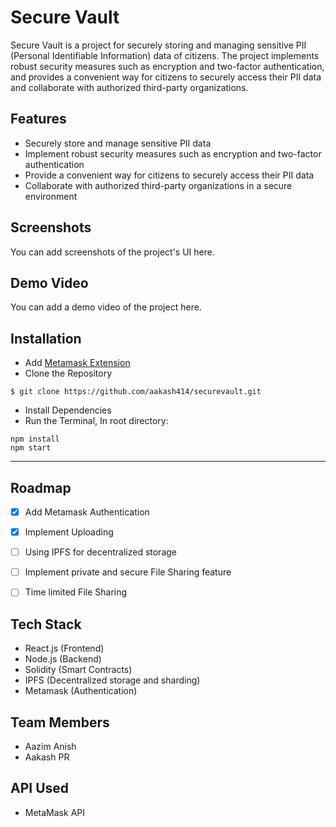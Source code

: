 Secure Vault
============

Secure Vault is a project for securely storing and managing sensitive PII (Personal Identifiable Information) data of citizens. The project implements robust security measures such as encryption and two-factor authentication, and provides a convenient way for citizens to securely access their PII data and collaborate with authorized third-party organizations.

Features
--------

-   Securely store and manage sensitive PII data
-   Implement robust security measures such as encryption and two-factor authentication
-   Provide a convenient way for citizens to securely access their PII data
-   Collaborate with authorized third-party organizations in a secure environment

Screenshots
-----------

You can add screenshots of the project's UI here.

Demo Video
----------

You can add a demo video of the project here.

## Installation
* Add [Metamask Extension](https://chrome.google.com/webstore/detail/metamask/nkbihfbeogaeaoehlefnkodbefgpgknn?hl=en)
* Clone the Repository
```
$ git clone https://github.com/aakash414/securevault.git
```
* Install Dependencies
* Run the Terminal, In root directory:
 ```
 npm install
 npm start
 ```
------------

## Roadmap

- [x] Add Metamask Authentication
- [x] Implement Uploading 
- [ ] Using IPFS for decentralized storage
- [ ] Implement private and secure File Sharing feature
- [ ] Time limited File Sharing
  

Tech Stack
----------

-   React.js (Frontend)
-   Node.js (Backend)
-   Solidity (Smart Contracts)
-   IPFS (Decentralized storage and sharding)
-   Metamask (Authentication)

## Team Members
-   Aazim Anish 
-   Aakash PR


API Used
--------

-   MetaMask API

